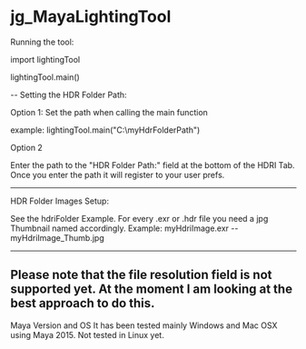 # jg_MayaLightingTool 

Running the tool:

import lightingTool

lightingTool.main()

-- Setting the HDR Folder Path:

Option 1: Set the path when calling the main function

example: lightingTool.main("C:\myHdrFolderPath")

Option 2

Enter the path to the "HDR Folder Path:" field at the bottom of the HDRI Tab. Once you enter the path it will register to your user prefs. 

----------

HDR Folder Images Setup:

See the hdriFolder Example.
For every .exr or .hdr file you need a jpg Thumbnail named accordingly. 
Example: myHdriImage.exr -- myHdriImage_Thumb.jpg

----
Please note that the file resolution field is not supported yet. At the moment I am looking at the best approach to do this.
----- 

Maya Version and OS 
It has been tested mainly Windows and Mac OSX using Maya 2015.
Not tested in Linux yet.

